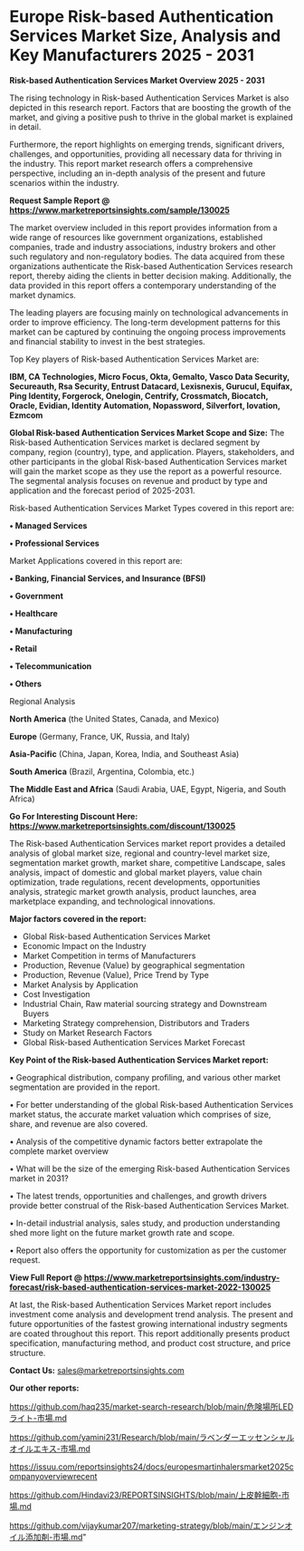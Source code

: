 # Europe Risk-based Authentication Services Market Size, Analysis and Key Manufacturers 2025 - 2031

<Strong> Risk-based Authentication Services Market Overview 2025 - 2031</strong>

The rising technology in Risk-based Authentication Services Market is also depicted in this research report. Factors that are boosting the growth of the market, and giving a positive push to thrive in the global market is explained in detail.

Furthermore, the report highlights on emerging trends, significant drivers, challenges, and opportunities, providing all necessary data for thriving in the industry. This report market research offers a comprehensive perspective, including an in-depth analysis of the present and future scenarios within the industry.

<strong>Request Sample Report @ <a href=https://www.marketreportsinsights.com/sample/130025>https://www.marketreportsinsights.com/sample/130025</a></strong>

The market overview included in this report provides information from a wide range of resources like government organizations, established companies, trade and industry associations, industry brokers and other such regulatory and non-regulatory bodies. The data acquired from these organizations authenticate the Risk-based Authentication Services research report, thereby aiding the clients in better decision making. Additionally, the data provided in this report offers a contemporary understanding of the market dynamics.

The leading players are focusing mainly on technological advancements in order to improve efficiency. The long-term development patterns for this market can be captured by continuing the ongoing process improvements and financial stability to invest in the best strategies.

Top Key players of Risk-based Authentication Services Market are:

<strong>IBM, CA Technologies, Micro Focus, Okta, Gemalto, Vasco Data Security, Secureauth, Rsa Security, Entrust Datacard, Lexisnexis, Gurucul, Equifax, Ping Identity, Forgerock, Onelogin, Centrify, Crossmatch, Biocatch, Oracle, Evidian, Identity Automation, Nopassword, Silverfort, Iovation, Ezmcom</strong>

<strong><b>Global Risk-based Authentication Services Market Scope and Size:</b></strong>
The Risk-based Authentication Services market is declared segment by company, region (country), type, and application. Players, stakeholders, and other participants in the global Risk-based Authentication Services market will gain the market scope as they use the report as a powerful resource. The segmental analysis focuses on revenue and product by type and application and the forecast period of 2025-2031.

Risk-based Authentication Services Market Types covered in this report are:

<strong>• Managed Services

• Professional Services</strong>

Market Applications covered in this report are:

<strong>• Banking, Financial Services, and Insurance (BFSI)

• Government

• Healthcare

• Manufacturing

• Retail

• Telecommunication

• Others</strong> 

Regional Analysis

<strong>North America</strong> (the United States, Canada, and Mexico)

<strong>Europe</strong> (Germany, France, UK, Russia, and Italy)

<strong>Asia-Pacific</strong> (China, Japan, Korea, India, and Southeast Asia)

<strong>South America</strong> (Brazil, Argentina, Colombia, etc.)

<strong>The Middle East and Africa</strong> (Saudi Arabia, UAE, Egypt, Nigeria, and South Africa)

<strong>Go For Interesting Discount Here: <a href=https://www.marketreportsinsights.com/discount/130025>https://www.marketreportsinsights.com/discount/130025</a></strong>

The Risk-based Authentication Services market report provides a detailed analysis of global market size, regional and country-level market size, segmentation market growth, market share, competitive Landscape, sales analysis, impact of domestic and global market players, value chain optimization, trade regulations, recent developments, opportunities analysis, strategic market growth analysis, product launches, area marketplace expanding, and technological innovations.

<strong><b>Major factors covered in the report:</b></strong>
<ul>
  <li>Global Risk-based Authentication Services Market </li>
  <li>Economic Impact on the Industry</li>
  <li>Market Competition in terms of Manufacturers</li>
  <li>Production, Revenue (Value) by geographical segmentation</li>
  <li>Production, Revenue (Value), Price Trend by Type</li>
  <li>Market Analysis by Application</li>
  <li>Cost Investigation</li>
  <li>Industrial Chain, Raw material sourcing strategy and Downstream Buyers</li>
  <li>Marketing Strategy comprehension, Distributors and Traders</li>
  <li>Study on Market Research Factors</li>
  <li>Global Risk-based Authentication Services Market Forecast</li>
</ul>

<strong><b>Key Point of the Risk-based Authentication Services Market report:</b></strong>

• Geographical distribution, company profiling, and various other market segmentation are provided in the report.

• For better understanding of the global Risk-based Authentication Services market status, the accurate market valuation which comprises of size, share, and revenue are also covered.

• Analysis of the competitive dynamic factors better extrapolate the complete market overview

• What will be the size of the emerging Risk-based Authentication Services market in 2031?

• The latest trends, opportunities and challenges, and growth drivers provide better construal of the Risk-based Authentication Services Market.

• In-detail industrial analysis, sales study, and production understanding shed more light on the future market growth rate and scope.

• Report also offers the opportunity for customization as per the customer request.

<strong><b>View Full Report @ <a href=https://www.marketreportsinsights.com/industry-forecast/risk-based-authentication-services-market-2022-130025>https://www.marketreportsinsights.com/industry-forecast/risk-based-authentication-services-market-2022-130025</a></b></strong>


At last, the Risk-based Authentication Services Market report includes investment come analysis and development trend analysis. The present and future opportunities of the fastest growing international industry segments are coated throughout this report. This report additionally presents product specification, manufacturing method, and product cost structure, and price structure.

<strong>Contact Us:</strong>
sales@marketreportsinsights.com

<strong>Our other reports:</strong>

<a href=https://github.com/haq235/market-search-research/blob/main/危険場所LEDライト-市場.md>https://github.com/haq235/market-search-research/blob/main/危険場所LEDライト-市場.md</a>

<a href=https://github.com/yamini231/Research/blob/main/ラベンダーエッセンシャルオイルエキス-市場.md>https://github.com/yamini231/Research/blob/main/ラベンダーエッセンシャルオイルエキス-市場.md</a>

<a href=https://issuu.com/reportsinsights24/docs/europesmartinhalersmarket2025companyoverviewrecent>https://issuu.com/reportsinsights24/docs/europesmartinhalersmarket2025companyoverviewrecent</a>

<a href=https://github.com/Hindavi23/REPORTSINSIGHTS/blob/main/上皮幹細胞-市場.md>https://github.com/Hindavi23/REPORTSINSIGHTS/blob/main/上皮幹細胞-市場.md</a>

<a href=https://github.com/vijaykumar207/marketing-strategy/blob/main/エンジンオイル添加剤-市場.md>https://github.com/vijaykumar207/marketing-strategy/blob/main/エンジンオイル添加剤-市場.md</a>"
